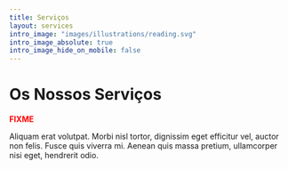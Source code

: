 ```yaml
---
title: Serviços
layout: services
intro_image: "images/illustrations/reading.svg"
intro_image_absolute: true
intro_image_hide_on_mobile: false
---
```


<!-- # Services that grow with your business -->
# Os Nossos Serviços

<span style="color:red; font-weight:bold">FIXME</span>

Aliquam erat volutpat. Morbi nisl tortor, dignissim eget efficitur vel, auctor non felis. Fusce quis viverra mi. Aenean quis massa pretium, ullamcorper nisi eget, hendrerit odio.
